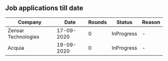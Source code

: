 ## Job applications till date

| Company             | Date       | Rounds | Status     | Reason |
|---------------------|------------|--------|------------|--------|
| Zensar Technologies | 17-09-2020 | 0      | InProgress |    -   |
| Acquia              | 19-09-2020 | 0      | InProgress |    -   |